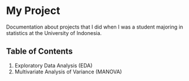 # My Project

Documentation about projects that I did when I was a student majoring in statistics at the University of Indonesia.

## Table of Contents

1. Exploratory Data Analysis (EDA)
2. Multivariate Analysis of Variance (MANOVA)
